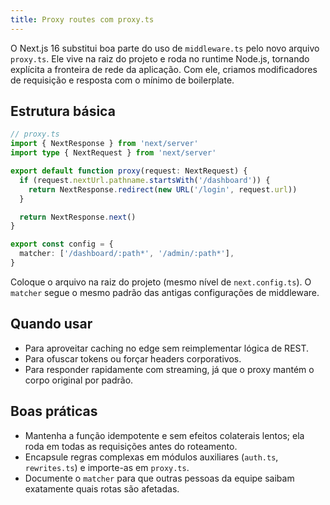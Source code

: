 ```yaml
---
title: Proxy routes com proxy.ts
---
```


O Next.js 16 substitui boa parte do uso de `middleware.ts` pelo novo arquivo `proxy.ts`. Ele vive na raiz do projeto e roda no runtime Node.js, tornando explícita a fronteira de rede da aplicação. Com ele, criamos modificadores de requisição e resposta com o mínimo de boilerplate.

## Estrutura básica

```ts
// proxy.ts
import { NextResponse } from 'next/server'
import type { NextRequest } from 'next/server'

export default function proxy(request: NextRequest) {
  if (request.nextUrl.pathname.startsWith('/dashboard')) {
    return NextResponse.redirect(new URL('/login', request.url))
  }

  return NextResponse.next()
}

export const config = {
  matcher: ['/dashboard/:path*', '/admin/:path*'],
}
```

Coloque o arquivo na raiz do projeto (mesmo nível de `next.config.ts`). O `matcher` segue o mesmo padrão das antigas configurações de middleware.

## Quando usar

- Para aproveitar caching no edge sem reimplementar lógica de REST.
- Para ofuscar tokens ou forçar headers corporativos.
- Para responder rapidamente com streaming, já que o proxy mantém o corpo original por padrão.

## Boas práticas

- Mantenha a função idempotente e sem efeitos colaterais lentos; ela roda em todas as requisições antes do roteamento.
- Encapsule regras complexas em módulos auxiliares (`auth.ts`, `rewrites.ts`) e importe-as em `proxy.ts`.
- Documente o `matcher` para que outras pessoas da equipe saibam exatamente quais rotas são afetadas.
